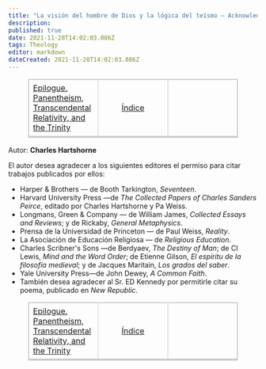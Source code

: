 ```yaml
---
title: "La visión del hombre de Dios y la lógica del teísmo — Acknowledgments"
description: 
published: true
date: 2021-11-28T14:02:03.086Z
tags: Theology
editor: markdown
dateCreated: 2021-11-28T14:02:03.086Z
---
```


<figure class="table">
  <table style="border-bottom:0.2em solid #c8ccd1;border-left:1px solid #c8ccd1;border-right:1px solid #c8ccd1;border-top:1px solid #c8ccd1;table-layout: fixed; width: 100%;">
    <tbody>
      <tr>
        <td style="padding:0.4em 0.5em;border:1px solid #c8ccd1;width:33%;"><a href="/es/book/Charles_Hartshorne/Mans_Vision_of_God/Epilogue">Epilogue. Panentheism, Transcendental Relativity, and the Trinity</a></td>
        <td style="padding:0.4em 0.5em;border:1px solid #c8ccd1;width:33%;text-align: center;"><a href="/es/book/Charles_Hartshorne/Mans_Vision_of_God/Index">Índice</a></td>
        <td style="padding:0.4em 0.5em;border:1px solid #c8ccd1;width:33%;text-align: right;"></td>
      </tr>
    </tbody>
  </table>
</figure>

Autor: **Charles Hartshorne**

El autor desea agradecer a los siguientes editores el permiso para citar trabajos publicados por ellos:
* Harper & Brothers — de Booth Tarkington, _Seventeen_.
* Harvard University Press —de _The Collected Papers of Charles Sanders Peirce_, editado por Charles Hartshorne y Pa Weiss.
* Longmans, Green & Company — de William James, _Collected Essays and Reviews_; y de Rickaby, _General Metaphysics_.
* Prensa de la Universidad de Princeton — de Paul Weiss, _Reality_.
* La Asociación de Educación Religiosa — de _Religious Education_.
* Charles Scribner's Sons —de Berdyaev, _The Destiny of Man_; de CI Lewis, _Mind and the Word Order_; de Etienne Gilson, _El espíritu de la filosofía medieval_; y de Jacques Maritain, _Los grados del saber_.
* Yale University Press—de John Dewey, _A Common Faith_.
* También desea agradecer al Sr. ED Kennedy por permitirle citar su poema, publicado en _New Republic_.


<figure class="table">
  <table style="border-bottom:0.2em solid #c8ccd1;border-left:1px solid #c8ccd1;border-right:1px solid #c8ccd1;border-top:1px solid #c8ccd1;table-layout: fixed; width: 100%;">
    <tbody>
      <tr>
        <td style="padding:0.4em 0.5em;border:1px solid #c8ccd1;width:33%;"><a href="/es/book/Charles_Hartshorne/Mans_Vision_of_God/Epilogue">Epilogue. Panentheism, Transcendental Relativity, and the Trinity</a></td>
        <td style="padding:0.4em 0.5em;border:1px solid #c8ccd1;width:33%;text-align: center;"><a href="/es/book/Charles_Hartshorne/Mans_Vision_of_God/Index">Índice</a></td>
        <td style="padding:0.4em 0.5em;border:1px solid #c8ccd1;width:33%;text-align: right;"></td>
      </tr>
    </tbody>
  </table>
</figure>
